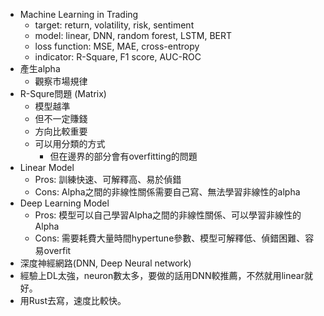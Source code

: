 * Machine Learning in Trading
	* target: return, volatility, risk, sentiment
	* model: linear, DNN, random forest, LSTM, BERT
	* loss function: MSE, MAE, cross-entropy
	* indicator: R-Square, F1 score, AUC-ROC
* 產生alpha
	* 觀察市場規律
* R-Squre問題 (Matrix)
	* 模型越準
	* 但不一定賺錢
	* 方向比較重要
	* 可以用分類的方式
		* 但在邊界的部分會有overfitting的問題
* Linear Model
	* Pros: 訓練快速、可解釋高、易於偵錯
	* Cons: Alpha之間的非線性關係需要自己寫、無法學習非線性的alpha
* Deep Learning Model
	* Pros: 模型可以自己學習Alpha之間的非線性關係、可以學習非線性的Alpha
	* Cons: 需要耗費大量時間hypertune參數、模型可解釋低、偵錯困難、容易overfit
* 深度神經網路(DNN, Deep Neural network)
* 經驗上DL太強，neuron數太多，要做的話用DNN較推薦，不然就用linear就好。
* 用Rust去寫，速度比較快。